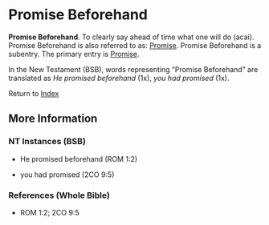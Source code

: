 # Promise Beforehand
**Promise Beforehand**. 
To clearly say ahead of time what one will do (acai). 
Promise Beforehand is also referred to as: 
[Promise](Promise.md). 
Promise Beforehand is a subentry. The primary entry is 
[Promise](Promise.md). 




In the New Testament (BSB), words representing “Promise Beforehand” are translated as 
*He promised beforehand* (1x), *you had promised* (1x). 


Return to [Index](00-Index.md)

## More Information

### NT Instances (BSB)

* He promised beforehand (ROM 1:2)

* you had promised (2CO 9:5)



### References (Whole Bible)

* ROM 1:2; 2CO 9:5




